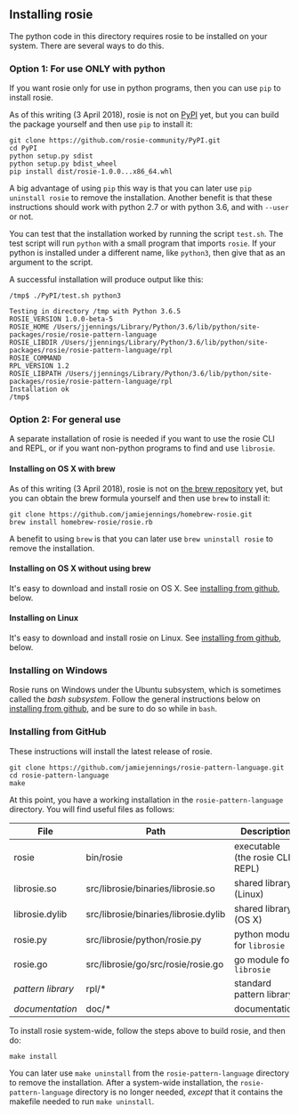 ## Installing rosie

The python code in this directory requires rosie to be installed on your
system.  There are several ways to do this.

### Option 1: For use ONLY with python

If you want rosie only for use in python programs, then you can use `pip` to
install rosie.

As of this writing (3 April 2018), rosie is not on [PyPI](http://pypi.org) yet,
but you can build the package yourself and then use `pip` to install it:

	git clone https://github.com/rosie-community/PyPI.git
	cd PyPI
	python setup.py sdist
	python setup.py bdist_wheel
	pip install dist/rosie-1.0.0...x86_64.whl

A big advantage of using `pip` this way is that you can later use `pip uninstall
rosie` to remove the installation.  Another benefit is that these instructions
should work with python 2.7 or with python 3.6, and with `--user` or not.

You can test that the installation worked by running the script `test.sh`.  The
test script will run `python` with a small program that imports `rosie`.  If
your python is installed under a different name, like `python3`, then give that
as an argument to the script.

A successful installation will produce output like this:

```shell 
/tmp$ ./PyPI/test.sh python3

Testing in directory /tmp with Python 3.6.5
ROSIE_VERSION 1.0.0-beta-5
ROSIE_HOME /Users/jjennings/Library/Python/3.6/lib/python/site-packages/rosie/rosie-pattern-language
ROSIE_LIBDIR /Users/jjennings/Library/Python/3.6/lib/python/site-packages/rosie/rosie-pattern-language/rpl
ROSIE_COMMAND 
RPL_VERSION 1.2
ROSIE_LIBPATH /Users/jjennings/Library/Python/3.6/lib/python/site-packages/rosie/rosie-pattern-language/rpl
Installation ok
/tmp$ 
```


### Option 2: For general use

A separate installation of rosie is needed if you want to use the rosie CLI and
REPL, or if you want non-python programs to find and use `librosie`.

#### Installing on OS X with brew

As of this writing (3 April 2018), rosie is not on
[the brew repository](https://brew.sh/) yet, but you can obtain the brew formula
yourself and then use `brew` to install it:

    git clone https://github.com/jamiejennings/homebrew-rosie.git
    brew install homebrew-rosie/rosie.rb

A benefit to using `brew` is that you can later use `brew uninstall rosie` to
remove the installation.

#### Installing on OS X without using brew

It's easy to download and install rosie on OS X.  See
[installing from github](#installing-from-github), below.

#### Installing on Linux

It's easy to download and install rosie on Linux.  See
[installing from github](#installing-from-github), below.

### Installing on Windows

Rosie runs on Windows under the Ubuntu subsystem, which is sometimes called the
_bash subsystem_.  Follow the general instructions below on
[installing from github](#installing-from-github), and be sure to do so while in
`bash`.



### Installing from GitHub

These instructions will install the latest release of rosie.

    git clone https://github.com/jamiejennings/rosie-pattern-language.git
    cd rosie-pattern-language
	make

At this point, you have a working installation in the `rosie-pattern-language`
directory.  You will find useful files as follows:

File            | Path | Description
--------------- | ---- | -----------
rosie           | bin/rosie | executable (the rosie CLI, REPL)
librosie.so     | src/librosie/binaries/librosie.so | shared library (Linux)
librosie.dylib  | src/librosie/binaries/librosie.dylib | shared library (OS X)
rosie.py        | src/librosie/python/rosie.py  | python module for `librosie`
rosie.go        | src/librosie/go/src/rosie/rosie.go  | go module for `librosie`
_pattern library_ | rpl/*   | standard pattern library
_documentation_   | doc/*   | documentation


<p></p>

To install rosie system-wide, follow the steps above to build rosie, and then do:

    make install

You can later use `make uninstall` from the `rosie-pattern-language` directory
to remove the installation.  After a system-wide installation, the
`rosie-pattern-language` directory is no longer needed, *except* that it
contains the makefile needed to run `make uninstall`.


